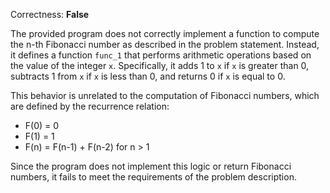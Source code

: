 Correctness: **False**

The provided program does not correctly implement a function to compute the n-th Fibonacci number as described in the problem statement. Instead, it defines a function `func_1` that performs arithmetic operations based on the value of the integer `x`. Specifically, it adds 1 to `x` if `x` is greater than 0, subtracts 1 from `x` if `x` is less than 0, and returns 0 if `x` is equal to 0. 

This behavior is unrelated to the computation of Fibonacci numbers, which are defined by the recurrence relation:
- F(0) = 0
- F(1) = 1
- F(n) = F(n-1) + F(n-2) for n > 1

Since the program does not implement this logic or return Fibonacci numbers, it fails to meet the requirements of the problem description.